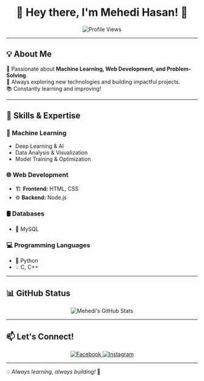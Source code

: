 <h1 align="center">👋 Hey there, I'm Mehedi Hasan! 🚀</h1>  

<p align="center">
  <img src="https://komarev.com/ghpvc/?username=MehediHasan&label=Profile%20Views&color=0e75b6&style=flat" alt="Profile Views" />
</p>  

---

## 💡 About Me  
🌟 Passionate about **Machine Learning, Web Development, and Problem-Solving**.  
🎯 Always exploring new technologies and building impactful projects.  
📚 Constantly learning and improving!  

---

## 🚀 Skills & Expertise  
### 🤖 Machine Learning  
- Deep Learning & AI  
- Data Analysis & Visualization  
- Model Training & Optimization  

### 🌐 Web Development  
- 🏗 **Frontend:** HTML, CSS  
- ⚙️ **Backend:** Node.js  

### 🛢 Databases  
- 💾 MySQL  

### 💻 Programming Languages  
- 🐍 Python  
- 💡 C, C++  

---

## 📊 GitHub Status  
<p align="center">
  <img src="https://github-readme-stats.vercel.app/api?username=MehediHasan&show_icons=true&theme=tokyonight" alt="Mehedi's GitHub Stats" />
</p>  

---

## 📫 Let's Connect!  
<p align="center">
  <a href="https://www.facebook.com/mhmehedihasan.21/" target="_blank">
    <img src="https://img.shields.io/badge/Facebook-%231877F2.svg?style=for-the-badge&logo=facebook&logoColor=white" alt="Facebook" />
  </a>
  <a href="https://www.instagram.com/mehedi_hasan_665/" target="_blank">
    <img src="https://img.shields.io/badge/Instagram-%23E4405F.svg?style=for-the-badge&logo=instagram&logoColor=white" alt="Instagram" />
  </a>
</p>  

---

💡 *Always learning, always building!* 🚀  
